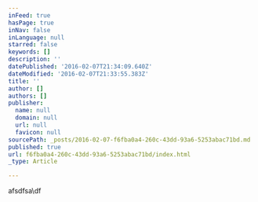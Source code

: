 ```yaml
---
inFeed: true
hasPage: true
inNav: false
inLanguage: null
starred: false
keywords: []
description: ''
datePublished: '2016-02-07T21:34:09.640Z'
dateModified: '2016-02-07T21:33:55.383Z'
title: ''
author: []
authors: []
publisher:
  name: null
  domain: null
  url: null
  favicon: null
sourcePath: _posts/2016-02-07-f6fba0a4-260c-43dd-93a6-5253abac71bd.md
published: true
url: f6fba0a4-260c-43dd-93a6-5253abac71bd/index.html
_type: Article

---
```

afsdfsa\\df